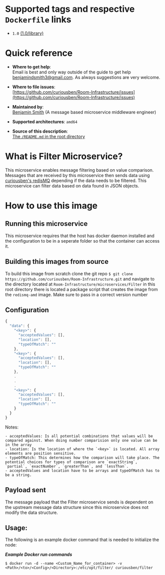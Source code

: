 # Supported tags and respective `Dockerfile` links

 - `1.0` [(1.0/library)](https://github.com/curiousben/Room-Infrastructure/blob/master/microservices/Filter/base/docker/1.0/Dockerfile)

# Quick reference

- **Where to get help**:  
  Email is best and only way outside of the guide to get help [benjamindsmith3@gmail.com](benjamindsmith3@gmail.com). As always suggestions are very welcome.

- **Where to file issues**:  
  [https://github.com/curiousben/Room-Infrastructure/issues](https://github.com/curiousben/Room-Infrastructure/issues)

- **Maintained by**:  
  [Benjamin Smith](https://www.linkedin.com/in/42656e/) (A message based microservice middleware engineer)

- **Supported architectures**: `amd64`

- **Source of this description**:  
  [The `/README.md` in the root directory](https://github.com/curiousben/Room-Infrastructure/blob/master/microservices/Filter/base/docker/1.0/README.md)
  
# What is Filter Microservice?

This microservice enables message filtering based on value comparison. Messages that are received by this microservice then sends data using [curiousben's redisMQ](https://hub.docker.com/u/curiousben/) depending if the data needs to be filtered. This microservice can filter data based on data found in JSON objects.

# How to use this image

## Running this microservice

This microservice requires that the host has docker daemon installed and the configuration to be in a seperate folder so that the container can access it.

## Building this images from source

To build this image from scratch clone the git repo `$ git clone https://github.com/curiousben/Room-Infrastructure.git` and navigate to the directory located at `Room-Infrastructure/microservices/Filter` in this root directory there is located a package script that creates the image from the `redismq-amd` image. Make sure to pass in a correct version number

## Configuration

```js
{
  "data": {
    "<key>": {
      "acceptedValues": [],
      "location": [],
      "typeOfMatch": ""
    },
    "<key>": {
      "acceptedValues": [],
      "location": [],
      "typeOfMatch": ""
    },
    .
    .
    .
    "<key>": {
      "acceptedValues": [],
      "location": [],
      "typeOfMatch": ""
    }
  }
}
```
Notes:

	- acceptedValues: Is all potential combinations that values will be compared against. When doing number comparision only one value can be in the array
	- location: Is the location of where the `<key>` is located. All array elements are position sensitive.
	- typeOfMatch: This determines how the comparison will take place. The potential choices for types of comparison are `exactString`, `partial`, `exactNumber`, `greaterThan`, and `lessThan`.
	- acceptedValues and location have to be arrays and typeOfMatch has to be a string.

## Payload sent

The message payload that the Filter microservice sends is dependent on the upstream message data structure since this microservice does not modify the data structure.

## Usage:

The following is an example docker command that is needed to initialize the node:

**_Example Docker run commands_**

`$ docker run -d --name <Custom_Name_for_container> -v <Path>/<to>/<Config>/<Directory>:/etc/opt/filter/ curiousben/filter`
